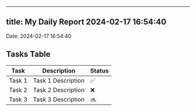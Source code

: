 
---
title: My Daily Report 2024-02-17 16:54:40
---

Date: 2024-02-17 16:54:40

## Tasks Table

| Task | Description | Status |
|------|-------------|--------|
| Task 1 | Task 1 Description | ✅ |
| Task 2 | Task 2 Description | ❌ |
| Task 3 | Task 3 Description | 🔜 |
